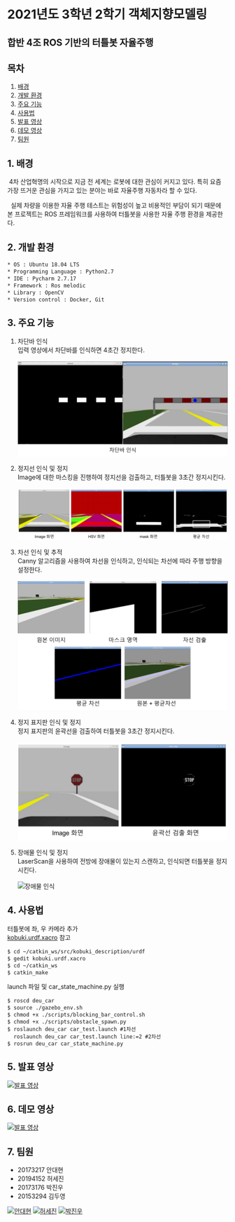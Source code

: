 # 2021년도 3학년 2학기 객체지향모델링
<h2 align=left>합반 4조 ROS 기반의 터틀봇 자율주행</h2>

## 목차

1. [배경](#1-배경)
2. [개발 환경](#2-개발-환경)
3. [주요 기능](#3-주요-기능)
4. [사용법](#4-사용법)
5. [발표 영상](#5-발표-영상)
6. [데모 영상](#6-데모-영상)
7. [팀원](#7-팀원)

## 1. 배경

&nbsp;4차 산업혁명의 시작으로 지금 전 세계는 로봇에 대한 관심이 커지고 있다. 특히 요즘 가장 뜨거운 관심을 가지고 있는 분야는 바로 자율주행 자동차라 할 수 있다.

&nbsp; 실제 차량을 이용한 자율 주행 테스트는 위험성이 높고 비용적인 부담이 되기 때문에 본 프로젝트는 ROS 프레임워크를 사용하여 터틀봇을 사용한 자율 주행 환경을 제공한다.

## 2. 개발 환경

```
* OS : Ubuntu 18.04 LTS
* Programming Language : Python2.7
* IDE : Pycharm 2.7.17
* Framework : Ros melodic
* Library : OpenCV
* Version control : Docker, Git
```

## 3. 주요 기능

1. 차단바 인식</br>
입력 영상에서 차단바를 인식하면 4초간 정지한다.  <br/><br/>
![차단바 인식](image/차단바인식.png)

2. 정지선 인식 및 정지</br>
Image에 대한 마스킹을 진행하여 정지선을 검출하고, 터틀봇을 3초간 정지시킨다.  <br/><br/>
![정지선 인식](image/정지선검출.png)

3. 차선 인식 및 추적</br>
Canny 알고리즘을 사용하여 차선을 인식하고, 인식되는 차선에 따라 주행 방향을 설정한다.  <br/><br/>
![차선 인식](image/차선인식.png)

4. 정지 표지판 인식 및 정지</br>
정지 표지판의 윤곽선을 검출하여 터틀봇을 3초간 정지시킨다.  <br/><br/>
![정지표지판 인식](image/정지표지판인식.png)

5. 장애물 인식 및 정지</br>
LaserScan을 사용하여 전방에 장애물이 있는지 스캔하고, 인식되면 터틀봇을 정지시킨다.  <br/><br/>
![장애물 인식](image/장애물.png)

## 4. 사용법

터틀봇에 좌, 우 카메라 추가  
[kobuki.urdf.xacro](https://github.com/ads0070/deu_car/blob/master/kobuki.urdf.xacro) 참고
```
$ cd ~/catkin_ws/src/kobuki_description/urdf
$ gedit kobuki.urdf.xacro
$ cd ~/catkin_ws
$ catkin_make
```

launch 파일 및 car_state_machine.py 실행

```
$ roscd deu_car
$ source ./gazebo_env.sh
$ chmod +x ./scripts/blocking_bar_control.sh
$ chmod +x ./scripts/obstacle_spawn.py
$ roslaunch deu_car car_test.launch #1차선
  roslaunch deu_car car_test.launch line:=2 #2차선
$ rosrun deu_car car_state_machine.py
```

## 5. 발표 영상

[![발표 영상](http://img.youtube.com/vi/ZHMupwaDdGE/0.jpg)](https://youtu.be/ZHMupwaDdGE)

## 6. 데모 영상

[![발표 영상](http://img.youtube.com/vi/Jb6omYSgUpM/0.jpg)](https://youtu.be/Jb6omYSgUpM)

## 7. 팀원
- 20173217 안대현
- 20194152 허세진
- 20173176 박진우
- 20153294 김두영


<a href="https://github.com/ads0070" title="20173217 안대현">
<img src="https://avatars.githubusercontent.com/u/73926856?v=4" height="50" alt="안대현"/></a>

<a href="https://github.com/Heosejin98" title="20194152 허세진">
<img src="https://avatars.githubusercontent.com/u/61305083?v=4" height="50" alt="허세진"/></a>

<a href="https://github.com/014787410"  title="20173176 박진우">
<img src="https://avatars.githubusercontent.com/u/93768331?v=4" height="50" alt="박진우"/></a>
